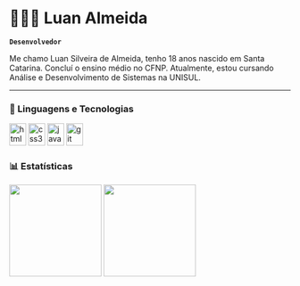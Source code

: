 # 👨🏻‍💻 Luan Almeida

**`Desenvolvedor`**

Me chamo Luan Silveira de Almeida, tenho 18 anos nascido em Santa Catarina. Concluí o ensino médio no CFNP. Atualmente, estou cursando Análise e Desenvolvimento de Sistemas na UNISUL.

---
### 🤖 Linguagens e Tecnologias

<div align="left">
  <img src="https://cdn.jsdelivr.net/gh/devicons/devicon/icons/html5/html5-original.svg" img width="30" height="40" alt="html5 logo"  />
  <img src="https://cdn.jsdelivr.net/gh/devicons/devicon/icons/css3/css3-original.svg" img width="30" height="40" alt="css3 logo"  />
  <img src="https://cdn.jsdelivr.net/gh/devicons/devicon/icons/java/java-original.svg" img width="30" height="40" alt="java logo"/>
  <img src="https://cdn.jsdelivr.net/gh/devicons/devicon@latest/icons/git/git-original.svg" img width="30" height="40" alt="git logo" />
</div>

### 📊 Estatísticas

<div align="left">
  <img src="https://github-readme-stats.vercel.app/api?username=Luanlmeida&show_icons=true&theme=dark&include_all_commits=true&locale=pt-br"height="165"   />
  <img src="https://github-readme-stats.vercel.app/api/top-langs/?username=Luanlmeida&theme=dark&layout=compact&custom_title=Tecnologias&langs_count=9"height="165"  />
</div>
 
###
